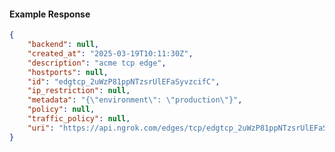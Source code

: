 <!-- Code generated for API Clients. DO NOT EDIT. -->

#### Example Response

```json
{
	"backend": null,
	"created_at": "2025-03-19T10:11:30Z",
	"description": "acme tcp edge",
	"hostports": null,
	"id": "edgtcp_2uWzP81ppNTzsrUlEFaSyvzcifC",
	"ip_restriction": null,
	"metadata": "{\"environment\": \"production\"}",
	"policy": null,
	"traffic_policy": null,
	"uri": "https://api.ngrok.com/edges/tcp/edgtcp_2uWzP81ppNTzsrUlEFaSyvzcifC"
}
```
